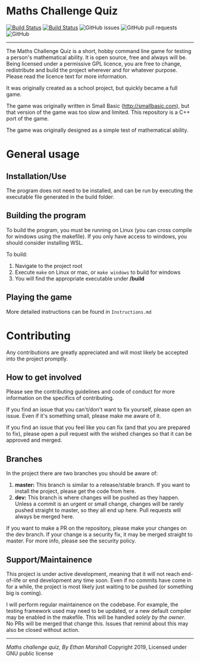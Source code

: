 # Maths Challenge Quiz

[![Build Status](https://travis-ci.org/OverEngineeredCode/Maths-Challenge-Quiz.svg?branch=master)](https://travis-ci.org/OverEngineeredCode/Maths-Challenge-Quiz)
[![Build Status](https://travis-ci.org/OverEngineeredCode/Maths-Challenge-Quiz.svg?branch=dev)](https://travis-ci.org/OverEngineeredCode/Maths-Challenge-Quiz)
![GitHub issues](https://img.shields.io/github/issues/OverEngineeredCode/Maths-Challenge-Quiz)
![GitHub pull requests](https://img.shields.io/github/issues-pr/OverEngineeredCode/Maths-Challenge-Quiz)
![GitHub](https://img.shields.io/github/license/OverEngineeredCode/Maths-Challenge-Quiz)

<hr>

The Maths Challenge Quiz is a short, hobby command line game for testing a person's mathematical ability. It is open source, free and always will be. Being licensed under a permissive GPL licence, you are free to change, redistribute and build the project wherever and for whatever purpose. Please read the licence text for more information.

It was originally created as a school project, but quickly became a full game.

The game was originally written in Small Basic (http://smallbasic.com), but that version of the game was too slow and limited. This repository is a C++ port of the game.

The game was originally designed as a simple test of mathematical ability.

# General usage

## Installation/Use

The program does not need to be installed, and can be run by executing the executable file generated in the build folder.

## Building the program

To build the program, you must be running on Linux (you can cross compile for windows using the makefile). If you only have access to windows, you should consider installing WSL.

To build:

1. Navigate to the project root
1. Execute `make` on Linux or mac, or `make windows` to build for windows
1. You will find the appropriate executable under **/build**

## Playing the game

More detailed instructions can be found in `Instructions.md`

# Contributing

Any contributions are greatly appreciated and will most likely be accepted into the project promptly.

## How to get involved

Please see the contributing guidelines and code of conduct for more information on the specifics of contributing.

If you find an issue that you can't/don't want to fix yourself, please open an issue. Even if it's something small, please make me aware of it.

If you find an issue that you feel like you can fix (and that you are prepared to fix), please open a pull request with the wished changes so that it can be approved and merged.

## Branches

In the project there are two branches you should be aware of:

1. **master:** This branch is similar to a release/stable branch. If you want to install the project, please get the code from here.
1. **dev:** This branch is where changes will be pushed as they happen. Unless a commit is an urgent or small change, changes will be rarely pushed straight to master, so they all end up here. Pull requests will always be merged here.

If you want to make a PR on the repository, please make your changes on the dev branch. If your change is a security fix, it may be merged straight to master. For more info, please see the security policy.

## Support/Maintainence

This project is under active development, meaning that it will not reach end-of-life or end development any time soon. Even if no commits have come in for a while, the project is most likely just waiting to be pushed (or something big is coming).

I will perform regular maintainence on the codebase. For example, the testing framework used may need to be updated, or a new default compiler may be enabled in the makefile. This will be handled _solely by the owner_. No PRs will be merged that change this. Issues that remind about this may also be closed without action.

<hr>

_Maths challenge quiz, By Ethan Marshall_ Copyright 2019, Licensed under GNU public license
